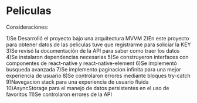 # Peliculas


Consideraciones:

1)Se Desarrolló el proyecto bajo una arquitectura MVVM
2)En este proyecto para obtener datos de las peliculas tuve que registrarme para soliciar la KEY
3)Se revisó la documentación de la API para saber como traer los datos 
4)Se instalaron dependencias necesarias
5)Se construyeron interfaces con componentes de react-native y react-native-element
6)Se implementó busqueda avanzada
7)Se implemento paginacion infinita para una mejor experiencia de usuario
8)Se controlaron errores mediante bloques try-catch
9)Navegacion stack para una experiencia de usuario fluida 
10)AsyncStorage para el manejo de datos persistentes en el uso de favoritos
11)Se controlaron errores de la API